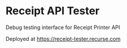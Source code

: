 # Receipt API Tester

Debug testing interface for Receipt Printer API

Deployed at <https://receipt-tester.recurse.com>
